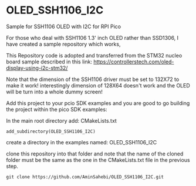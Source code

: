 # OLED_SSH1106_I2C
Sample for SSH1106 OLED with I2C for RPI Pico

For those who deal with SSH1106 1.3' inch OLED rather than SSD1306, I have created a sample repository which works, 

This Repository code is adopted and transferred from the STM32 nucleo board sample described in this link: https://controllerstech.com/oled-display-using-i2c-stm32/


Note that the dimension of the SSH1106 driver must be set to 132X72 to make it work! interestingly dimension of 128X64 doesn't work and the OLED will be turn into a whole dummy screen! 


Add this project to your pcio SDK examples and you are good to go building the project within the pico SDK examples:


In the main root directory add: 
CMakeLists.txt
```
add_subdirectory(OLED_SSH1106_I2C)
```

create a directory in the examples named: OLED_SSH1106_I2C

clone this repository into that folder and note that the name of the cloned folder must be the same as the one in the CMakeLists.txt file in the previous step.

```
git clone https://github.com/AminSahebi/OLED_SSH1106_I2C.git 

```
